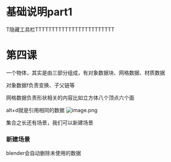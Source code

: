 # 基础说明part1

T隐藏工具栏TTTTTTTTTTTTTTTTTTTTTTTT

# 第四课

一个物体，其实是由三部分组成，有对象数据块、网格数据、材质数据

对象数据f负责变换、子父链等

网格数据负责形状相关的内容比如立方体八个顶点六个面

alt+d就是引用相同的数据
![image.png](https://cdn.jsdelivr.net/gh/ymingZ/note-gen-image-sync@main/2025-06/76019454-5ccd-4589-94aa-8b8bc2952d4e.png)

集合之长还有场景，我们可以新建场景

### 新建场景

blender会自动删除未使用的数据
